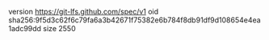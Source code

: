 version https://git-lfs.github.com/spec/v1
oid sha256:9f5d3c62f6c79fa6a3b42671f75382e6b784f8db91df9d108654e4ea1adc99dd
size 2550
